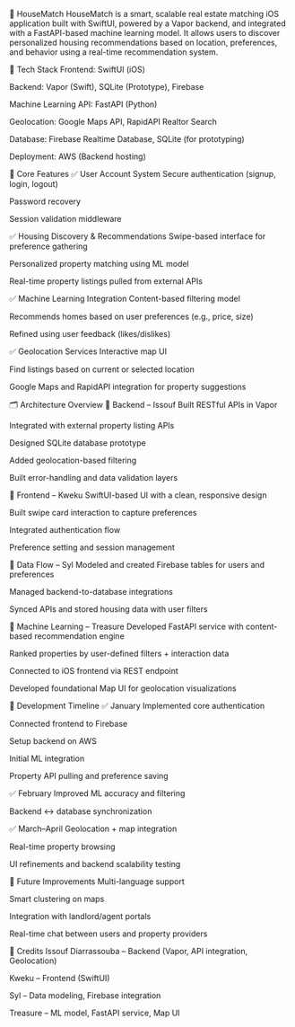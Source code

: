 🏡 HouseMatch
HouseMatch is a smart, scalable real estate matching iOS application built with SwiftUI, powered by a Vapor backend, and integrated with a FastAPI-based machine learning model. It allows users to discover personalized housing recommendations based on location, preferences, and behavior using a real-time recommendation system.

🚀 Tech Stack
Frontend: SwiftUI (iOS)

Backend: Vapor (Swift), SQLite (Prototype), Firebase

Machine Learning API: FastAPI (Python)

Geolocation: Google Maps API, RapidAPI Realtor Search

Database: Firebase Realtime Database, SQLite (for prototyping)

Deployment: AWS (Backend hosting)

🎯 Core Features
✅ User Account System
Secure authentication (signup, login, logout)

Password recovery

Session validation middleware

✅ Housing Discovery & Recommendations
Swipe-based interface for preference gathering

Personalized property matching using ML model

Real-time property listings pulled from external APIs

✅ Machine Learning Integration
Content-based filtering model

Recommends homes based on user preferences (e.g., price, size)

Refined using user feedback (likes/dislikes)

✅ Geolocation Services
Interactive map UI

Find listings based on current or selected location

Google Maps and RapidAPI integration for property suggestions

🗂 Architecture Overview
🔧 Backend – Issouf
Built RESTful APIs in Vapor

Integrated with external property listing APIs

Designed SQLite database prototype

Added geolocation-based filtering

Built error-handling and data validation layers

🎨 Frontend – Kweku
SwiftUI-based UI with a clean, responsive design

Built swipe card interaction to capture preferences

Integrated authentication flow

Preference setting and session management

🔁 Data Flow – Syl
Modeled and created Firebase tables for users and preferences

Managed backend-to-database integrations

Synced APIs and stored housing data with user filters

🤖 Machine Learning – Treasure
Developed FastAPI service with content-based recommendation engine

Ranked properties by user-defined filters + interaction data

Connected to iOS frontend via REST endpoint

Developed foundational Map UI for geolocation visualizations

📆 Development Timeline
✅ January
Implemented core authentication

Connected frontend to Firebase

Setup backend on AWS

Initial ML integration

Property API pulling and preference saving

✅ February
Improved ML accuracy and filtering

Backend ↔️ database synchronization

✅ March–April
Geolocation + map integration

Real-time property browsing

UI refinements and backend scalability testing

📌 Future Improvements
Multi-language support

Smart clustering on maps

Integration with landlord/agent portals

Real-time chat between users and property providers

🤝 Credits
Issouf Diarrassouba – Backend (Vapor, API integration, Geolocation)

Kweku – Frontend (SwiftUI)

Syl – Data modeling, Firebase integration

Treasure – ML model, FastAPI service, Map UI
